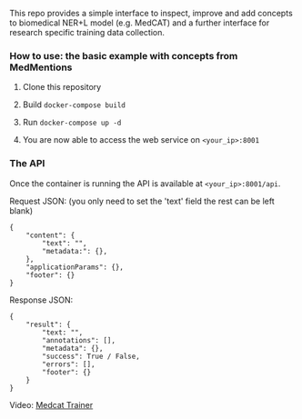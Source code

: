 This repo provides a simple interface to inspect, improve and add concepts to biomedical NER+L model (e.g. MedCAT) and a further interface for research specific training data collection.


### How to use: the basic example with concepts from MedMentions
1. Clone this repository

2. Build `docker-compose build `

3. Run `docker-compose up -d`

4. You are now able to access the web service on `<your_ip>:8001`


### The API
Once the container is running the API is available at `<your_ip>:8001/api`.


Request JSON: (you only need to set the 'text' field the rest can be left blank)
```
{
    "content": {
        "text": "",
        "metadata:": {},
    },
    "applicationParams": {},
    "footer": {}
}
```



Response JSON:
```
{
    "result": {
        "text: "",
        "annotations": [],
        "metadata": {},
        "success": True / False,
        "errors": [],
        "footer": {}
    }
}
```

Video: [Medcat Trainer](https://youtu.be/lM914DQjvSo) 
